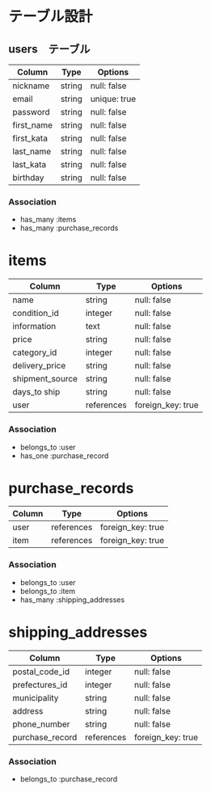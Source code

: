 # テーブル設計

## users　テーブル

| Column     | Type      | Options      |
| ---------- | --------- | ------------ |
| nickname   | string    | null: false  |
| email      | string    | unique: true |
| password   | string    | null: false  |
| first_name | string    | null: false  |
| first_kata | string    | null: false  |
| last_name  | string    | null: false  |
| last_kata  | string    | null: false  |
| birthday   | string    | null: false  |

### Association

- has_many :items
- has_many :purchase_records

# items

| Column           | Type       | Options           |
| ---------------- | ---------- | ----------------- |
| name             | string     | null: false       |
| condition_id     | integer    | null: false       |
| information      | text       | null: false       |
| price            | string     | null: false       |
| category_id      | integer    | null: false       |
| delivery_price   | string     | null: false       |
| shipment_source  | string     | null: false       |
| days_to ship     | string     | null: false       |
| user             | references | foreign_key: true |


### Association

- belongs_to :user
- has_one    :purchase_record

# purchase_records

| Column     | Type       | Options           |
| ---------- | ---------- | ----------------- |
| user       | references | foreign_key: true |
| item       | references | foreign_key: true |

### Association

- belongs_to :user
- belongs_to :item
- has_many   :shipping_addresses

# shipping_addresses


| Column              | Type       | Options           |
| ------------------- | ---------- | ----------------- |
| postal_code_id      | integer    | null: false       |
| prefectures_id      | integer    | null: false       |
| municipality        | string     | null: false       |
| address             | string     | null: false       |
| phone_number        | string     | null: false       |
| purchase_record     | references | foreign_key: true |

### Association

- belongs_to :purchase_record